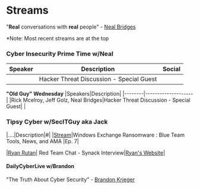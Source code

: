 # Streams

"**Real** conversations with **real** people" - [Neal Bridges](https://www.linkedin.com/in/nealbridges)

*Note: Most recent streams are at the top 

### Cyber Insecurity Prime Time w/Neal

|Speaker|Description|Social|
|-------|-----------------|-------|
|       |Hacker Threat Discussion - Special Guest|

**"Old Guy" Wednesday**
|Speakers|Description|
|--------|--------------------|
|Rick Mcelroy, Jeff Golz, Neal Bridges|Hacker Threat Discussion - Special Guest|
|

### Tipsy Cyber w/SecITGuy aka Jack
|....|Description|#|
|[Stream](https://www.twitch.tv/videos/947167840?filter=archives&sort=time)|Windows Exchange Ransomware : Blue Team Tools, News, and AMA |Ep. 7|





|[Ryan Rutan](https://www.twitch.tv/videos/942355203?filter=archives&sort=time)| Red Team Chat - Synack Interview|[Ryan's Website](https://www.ryanrutan.com/)|


####  DailyCyberLive w/Brandon

"The Truth About Cyber Security" - [Brandon Krieger](https://www.linkedin.com/in/brandonkrieger/)

